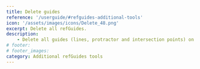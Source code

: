 ```yaml
---
title: Delete guides
reference: '/userguide/#refguides-additional-tools'
icon: '/assets/images/icons/Delete_48.png'
excerpt: Delete all refGuides.
description:
    - Delete all guides (lines, protractor and intersection points) on scene.
# footer:
# footer_images:
category: Additional refGuides tools
---
```

